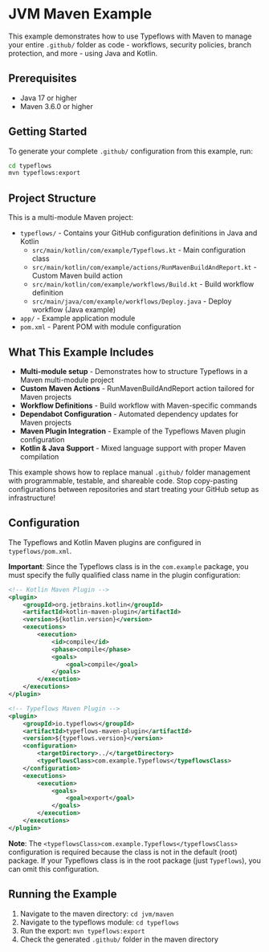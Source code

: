 # JVM Maven Example

This example demonstrates how to use Typeflows with Maven to manage your entire `.github/` folder as code - workflows, security policies, branch protection, and more - using Java and Kotlin.

## Prerequisites

- Java 17 or higher
- Maven 3.6.0 or higher

## Getting Started

To generate your complete `.github/` configuration from this example, run:

```bash
cd typeflows
mvn typeflows:export
```

## Project Structure

This is a multi-module Maven project:

- `typeflows/` - Contains your GitHub configuration definitions in Java and Kotlin
  - `src/main/kotlin/com/example/Typeflows.kt` - Main configuration class
  - `src/main/kotlin/com/example/actions/RunMavenBuildAndReport.kt` - Custom Maven build action
  - `src/main/kotlin/com/example/workflows/Build.kt` - Build workflow definition
  - `src/main/java/com/example/workflows/Deploy.java` - Deploy workflow (Java example)
- `app/` - Example application module
- `pom.xml` - Parent POM with module configuration

## What This Example Includes

- **Multi-module setup** - Demonstrates how to structure Typeflows in a Maven multi-module project
- **Custom Maven Actions** - RunMavenBuildAndReport action tailored for Maven projects
- **Workflow Definitions** - Build workflow with Maven-specific commands
- **Dependabot Configuration** - Automated dependency updates for Maven projects
- **Maven Plugin Integration** - Example of the Typeflows Maven plugin configuration
- **Kotlin & Java Support** - Mixed language support with proper Maven compilation

This example shows how to replace manual `.github/` folder management with programmable, testable, and shareable code. Stop copy-pasting configurations between repositories and start treating your GitHub setup as infrastructure!

## Configuration

The Typeflows and Kotlin Maven plugins are configured in `typeflows/pom.xml`.

**Important**: Since the Typeflows class is in the `com.example` package, you must specify the fully qualified class name in the plugin configuration:

```xml
<!-- Kotlin Maven Plugin -->
<plugin>
    <groupId>org.jetbrains.kotlin</groupId>
    <artifactId>kotlin-maven-plugin</artifactId>
    <version>${kotlin.version}</version>
    <executions>
        <execution>
            <id>compile</id>
            <phase>compile</phase>
            <goals>
                <goal>compile</goal>
            </goals>
        </execution>
    </executions>
</plugin>

<!-- Typeflows Maven Plugin -->
<plugin>
    <groupId>io.typeflows</groupId>
    <artifactId>typeflows-maven-plugin</artifactId>
    <version>${typeflows.version}</version>
    <configuration>
        <targetDirectory>../</targetDirectory>
        <typeflowsClass>com.example.Typeflows</typeflowsClass>
    </configuration>
    <executions>
        <execution>
            <goals>
                <goal>export</goal>
            </goals>
        </execution>
    </executions>
</plugin>
```

**Note**: The `<typeflowsClass>com.example.Typeflows</typeflowsClass>` configuration is required because the class is not in the default (root) package. If your Typeflows class is in the root package (just `Typeflows`), you can omit this configuration.

## Running the Example

1. Navigate to the maven directory: `cd jvm/maven`
2. Navigate to the typeflows module: `cd typeflows`
3. Run the export: `mvn typeflows:export`
4. Check the generated `.github/` folder in the maven directory

